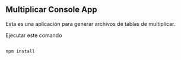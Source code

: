 ## Multiplicar Console App

Esta es una aplicación para generar archivos de tablas de 
multiplicar.

Ejecutar este comando

```

npm install
```